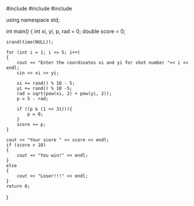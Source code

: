 #include <iostream>
#include <ctime>
#include <cmath>

using namespace std;

int main()
{
    int xi, yi, p, rad = 0;
    double score = 0;

    srand(time(NULL));

    for (int i = 1; i <= 5; i++)
    {
        cout << "Enter the coordinates xi and yi for shot number "<< i << endl;
        cin >> xi >> yi;

        xi += rand() % 10 - 5;
        yi += rand() % 10 -5;
        rad = sqrt(pow(xi, 2) + pow(yi, 2));
        p = 5 - rad;

        if ((p & (1 << 31))){
            p = 0;
        }
        score += p;
    }

    cout << "Your score " << score << endl;
    if (score > 10)
    {
        cout << "You win!" << endl;
    }
    else
    {
        cout << "Loser!!!" << endl;
    }
    return 0;
}
